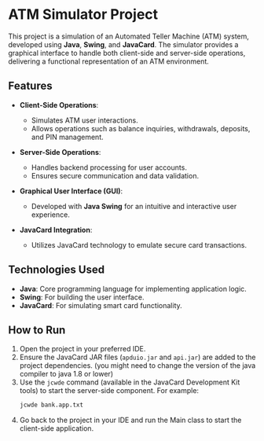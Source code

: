 # ATM Simulator Project

This project is a simulation of an Automated Teller Machine (ATM) system, developed using **Java**, **Swing**, and **JavaCard**. The simulator provides a graphical interface to handle both client-side and server-side operations, delivering a functional representation of an ATM environment.

## Features
- **Client-Side Operations**: 
  - Simulates ATM user interactions.
  - Allows operations such as balance inquiries, withdrawals, deposits, and PIN management.
  
- **Server-Side Operations**: 
  - Handles backend processing for user accounts.
  - Ensures secure communication and data validation.

- **Graphical User Interface (GUI)**: 
  - Developed with **Java Swing** for an intuitive and interactive user experience.

- **JavaCard Integration**: 
  - Utilizes JavaCard technology to emulate secure card transactions.

## Technologies Used
- **Java**: Core programming language for implementing application logic.
- **Swing**: For building the user interface.
- **JavaCard**: For simulating smart card functionality.

## How to Run
1. Open the project in your preferred IDE.
2. Ensure the JavaCard JAR files (`apduio.jar` and `api.jar`) are added to the project dependencies. (you might need to change the version of the java compiler to java 1.8 or lower)
3. Use the `jcwde` command (available in the JavaCard Development Kit tools) to start the server-side component. For example:
   ```bash
   jcwde bank.app.txt
4. Go back to the project in your IDE and run the Main class to start the client-side application.
